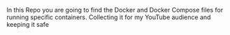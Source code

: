In this Repo you are going to find the Docker and Docker Compose files for running specific containers. Collecting it for my YouTube audience and keeping it safe